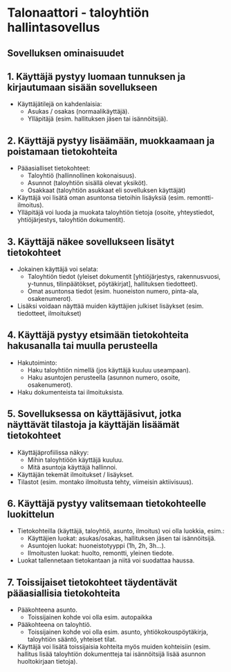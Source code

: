 # Talonaattori - taloyhtiön hallintasovellus

## Sovelluksen ominaisuudet

## 1. Käyttäjä pystyy luomaan tunnuksen ja kirjautumaan sisään sovellukseen
* Käyttäjätilejä on kahdenlaisia:
    * Asukas / osakas (normaalikäyttäjä).
    * Ylläpitäjä (esim. hallituksen jäsen tai isännöitsijä).

## 2. Käyttäjä pystyy lisäämään, muokkaamaan ja poistamaan tietokohteita
* Pääasialliset tietokohteet:
    * Taloyhtiö (hallinnollinen kokonaisuus).
    * Asunnot (taloyhtiön sisällä olevat yksiköt).
    * Osakkaat (taloyhtiön asukkaat eli sovelluksen käyttäjät)
* Käyttäjä voi lisätä oman asuntonsa tietoihin lisäyksiä (esim. remontti-ilmoitus).
* Ylläpitäjä voi luoda ja muokata taloyhtiön tietoja (osoite, yhteystiedot, yhtiöjärjestys, taloyhtiön dokumentit).

## 3. Käyttäjä näkee sovellukseen lisätyt tietokohteet
* Jokainen käyttäjä voi selata:
    * Taloyhtiön tiedot (yleiset dokumentit [yhtiöjärjestys, rakennusvuosi, y-tunnus, tilinpäätökset, pöytäkirjat], hallituksen tiedotteet).
    * Omat asuntonsa tiedot (esim. huoneiston numero, pinta-ala, osakenumerot).
* Lisäksi voidaan näyttää muiden käyttäjien julkiset lisäykset (esim. tiedotteet, ilmoitukset)

## 4. Käyttäjä pystyy etsimään tietokohteita hakusanalla tai muulla perusteella
* Hakutoiminto:
    * Haku taloyhtiön nimellä (jos käyttäjä kuuluu useampaan).
    * Haku asuntojen perusteella (asunnon numero, osoite, osakenumerot).
* Haku dokumenteista tai ilmoituksista.

## 5. Sovelluksessa on käyttäjäsivut, jotka näyttävät tilastoja ja käyttäjän lisäämät tietokohteet
* Käyttäjäprofiilissa näkyy:
    * Mihin taloyhtiöön käyttäjä kuuluu.
    * Mitä asuntoja käyttäjä hallinnoi.
* Käyttäjän tekemät ilmoitukset / lisäykset.
* Tilastot (esim. montako ilmoitusta tehty, viimeisin aktiivisuus).

## 6. Käyttäjä pystyy valitsemaan tietokohteelle luokittelun
* Tietokohteilla (käyttäjä, taloyhtiö, asunto, ilmoitus) voi olla luokkia, esim.:
    * Käyttäjien luokat: asukas/osakas, hallituksen jäsen tai isännöitsijä.
    * Asuntojen luokat: huoneistotyyppi (1h, 2h, 3h…).
    * Ilmoitusten luokat: huolto, remontti, yleinen tiedote.
* Luokat tallennetaan tietokantaan ja niitä voi suodattaa haussa.

## 7. Toissijaiset tietokohteet täydentävät pääasiallisia tietokohteita
* Pääkohteena asunto.
    * Toissijainen kohde voi olla esim. autopaikka
* Pääkohteena on taloyhtiö.
    * Toissijainen kohde voi olla esim. asunto, yhtiökokouspöytäkirja, taloyhtiön sääntö, yhteiset tilat.
* Käyttäjä voi lisätä toissijaisia kohteita myös muiden kohteisiin (esim. hallitus lisää taloyhtiön dokumentteja tai isännöitsijä lisää asunnon huoltokirjaan tietoja).

